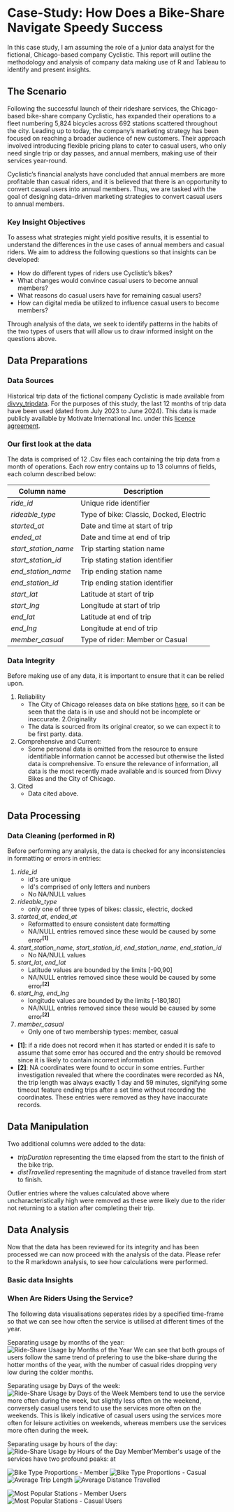 # Case-Study: How Does a Bike-Share Navigate Speedy Success
In this case study, I am assuming the role of a junior data analyst for the fictional, Chicago-based company Cyclistic.  This report will outline the methodology and analysis of company data making use of R and Tableau to identify and present insights.

## The Scenario
Following the successful launch of their rideshare services, the Chicago-based bike-share company Cyclistic, has expanded their operations to a fleet numbering 5,824 bicycles across 692 stations scattered throughout the city.  Leading up to today, the company’s marketing strategy has been focused on reaching a broader audience of new customers. Their approach involved introducing flexible pricing plans to cater to casual users, who only need single trip or day passes, and annual members, making use of their services year-round.

Cyclistic’s financial analysts have concluded that annual members are more profitable than casual riders, and it is believed that there is an opportunity to convert casual users into annual members.  Thus, we are tasked with the goal of designing data-driven marketing strategies to convert casual users to annual members. 

### Key Insight Objectives
To assess what strategies might yield positive results, it is essential to understand the differences in the use cases of annual members and casual riders.  We aim to address the following questions so that insights can be developed:

* How do different types of riders use Cyclistic’s bikes?
* What changes would convince casual users to become annual members?
* What reasons do casual users have for remaining casual users?
* How can digital media be utilized to influence casual users to become members?

Through analysis of the data, we seek to identify patterns in the habits of the two types of users that will allow us to draw informed insight on the questions above.

## Data Preparations
### Data Sources
Historical trip data of the fictional company Cyclistic is made available from [divvy_tripdata](https://divvy-tripdata.s3.amazonaws.com/index.html).  For the purposes of this study, the last 12 months of trip data have been used (dated from July 2023 to June 2024).  This data is made publicly available by Motivate International Inc. under this [licence agreement](https://divvybikes.com/data-license-agreement).

### Our first look at the data
The data is comprised of 12 .Csv files each containing the trip data from a month of operations. Each row entry contains up to 13 columns of fields, each column described below:

Column name         |        Description
------------------- | ---------------------------------------------------
_ride_id_           |        Unique ride identifier
_rideable_type_     |     	 Type of bike: Classic, Docked, Electric
_started_at_        |        Date and time at start of trip
_ended_at_          |        Date and time at end of trip
_start_station_name_|	  	   Trip starting station name
_start_station_id_  |  	     Trip stating station identifier
_end_station_name_  |  	   	 Trip ending station name
_end_station_id_    |   	   Trip ending station identifier
_start_lat_         |        Latitude at start of trip 
_start_lng_         |        Longitude at start of trip
_end_lat_           |        Latitude at end of trip
_end_lng_           |        Longitude at end of trip  
_member_casual_     |    	 	 Type of rider: Member or Casual 

### Data Integrity
Before making use of any data, it is important to ensure that it can be relied upon.

1. Reliability
   * The City of Chicago releases data on bike stations [here](https://data.cityofchicago.org/Transportation/Divvy-Bicycle-Stations-Map/bk89-9dk7), so it can be seen that the data is in use and should not be incomplete or inaccurate.
2.Originality
   *   The data is sourced from its original creator, so we can expect it to be first party. data.
3. Comprehensive and Current:
   * Some personal data is omitted from the resource to ensure identifiable information cannot be accessed but otherwise the listed data is comprehensive.  To ensure the relevance of information, all data is the most recently made available and is sourced from Divvy Bikes and the City of Chicago.
4. Cited
   * Data cited above.

## Data Processing
### Data Cleaning (performed in R)
Before performing any analysis, the data is checked for any inconsistencies in formatting or errors in entries:
1. _ride_id_
   * id's are unique
   * Id's comprised of only letters and nunbers
   * No NA/NULL values
2. _rideable_type_
   * only one of three types of bikes: classic, electric, docked
3. _started_at_, _ended_at_
   * Reformatted to ensure consistent date formatting
   * NA/NULL entries removed since these would be caused by some error<sup>**[1]**<sup>
4. _start_station_name_, _start_station_id_, _end_station_name_, _end_station_id_
   * No NA/NULL values
5. _start_lat_, _end_lat_
    * Latitude values are bounded by the limits [-90,90]
    * NA/NULL entries removed since these would be caused by some error<sup>**[2]**<sup>
6. _start_lng_, _end_lng_
    * longitude values are bounded by the limits [-180,180]
    * NA/NULL entries removed since these would be caused by some error<sup>**[2]**<sup>
7. _member_casual_
   * Only one of two membership types: member, casual

* **[1]**: if a ride does not record when it has started or ended it is safe to assume that some error has occured and the entry should be removed since it is likely to contain incorrect information
* **[2]**: NA coordinates were found to occur in some entries.  Further investigation revealed that where the coordinates were recorded as NA, the trip length was always exactly 1 day and 59 minutes, signifying some timeout feature ending trips after a set time without recording the coordinates.  These entries were removed as they have inaccurate records.

## Data Manipulation
Two additional columns were added to the data:
* _tripDuration_ representing the time elapsed from the start to the finish of the bike trip.
* _distTravelled_ representing the magnitude of distance travelled from start to finish.

Outlier entries where the values calculated above where uncharacteristically high were removed as these were likely due to the rider not returning to a station after completing their trip.

## Data Analysis
Now that the data has been reviewed for its integrity and has been processed we can now proceed with the analysis of the data.  Please refer to the R markdown analysis, to see how calculations were performed.

### Basic data Insights

### When Are Riders Using the Service?
The following data visualisations seperates rides by a specified time-frame so that we can see how often the service is utilised at different times of the year.

Separating usage by months of the year:
![Ride-Share Usage by Months of the Year](https://github.com/user-attachments/assets/617f2087-8461-4500-baed-e159e151f54c)
We can see that both groups of users follow the same trend of prefering to use the bike-share during the hotter months of the year, with the number of casual rides dropping very low during the colder months.

Separating usage by Days of the week:
![Ride-Share Usage by Days of the Week](https://github.com/user-attachments/assets/58039c2c-07e0-4724-8600-dd7ae69369c9)
Members tend to use the service more often during the week, but slightly less often on the weekend, conversely casual users tend to use the services more often on the weekends.  This is likely indicative of casual users using the services more often for leisure activities on weekends, whereas members use the services more often during the week.


Separating usage by hours of the day:
![Ride-Share Usage by Hours of the Day](https://github.com/user-attachments/assets/a0e34066-67e6-4d3b-a036-3b800fedc71c)
Member'Member's usage of the services have two profound peaks: at 

![Bike Type Proportions - Member](https://github.com/user-attachments/assets/ce48fd8f-7046-45ef-b8cc-97a77674d3ff)
![Bike Type Proportions - Casual](https://github.com/user-attachments/assets/20277bdb-b56e-49c8-b157-84b60d63a8e2)
![Average Trip Length](https://github.com/user-attachments/assets/ec36af4a-76a7-47fe-ba64-596c543415e6)
![Average Distance Travelled](https://github.com/user-attachments/assets/b8830e67-a3cf-42ed-b7fb-46cd4aa47ef9)

![Most Popular Stations - Member Users](https://github.com/user-attachments/assets/64d10a9c-8194-421c-861b-2118bc6c0990)
![Most Popular Stations - Casual Users](https://github.com/user-attachments/assets/aad61426-065c-45a9-b3f3-dadba8882230)

